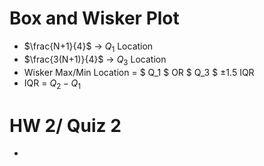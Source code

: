 # Box and Wisker Plot
- $\frac{N+1}{4}$ $\rightarrow$ $Q_1$ Location
- $\frac{3(N+1)}{4}$ $\rightarrow$ $Q_3$ Location
- Wisker Max/Min Location = $ Q_1 $ OR $ Q_3 $ $\pm 1.5$ IQR
- IQR = $Q_2 - Q_1$
# HW 2/ Quiz 2
- 
